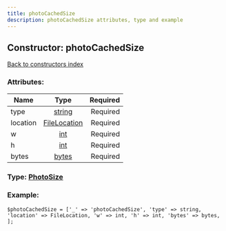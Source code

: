 ```yaml
---
title: photoCachedSize
description: photoCachedSize attributes, type and example
---
```

## Constructor: photoCachedSize  
[Back to constructors index](index.md)



### Attributes:

| Name     |    Type       | Required |
|----------|:-------------:|---------:|
|type|[string](../types/string.md) | Required|
|location|[FileLocation](../types/FileLocation.md) | Required|
|w|[int](../types/int.md) | Required|
|h|[int](../types/int.md) | Required|
|bytes|[bytes](../types/bytes.md) | Required|



### Type: [PhotoSize](../types/PhotoSize.md)


### Example:

```
$photoCachedSize = ['_' => 'photoCachedSize', 'type' => string, 'location' => FileLocation, 'w' => int, 'h' => int, 'bytes' => bytes, ];
```  

